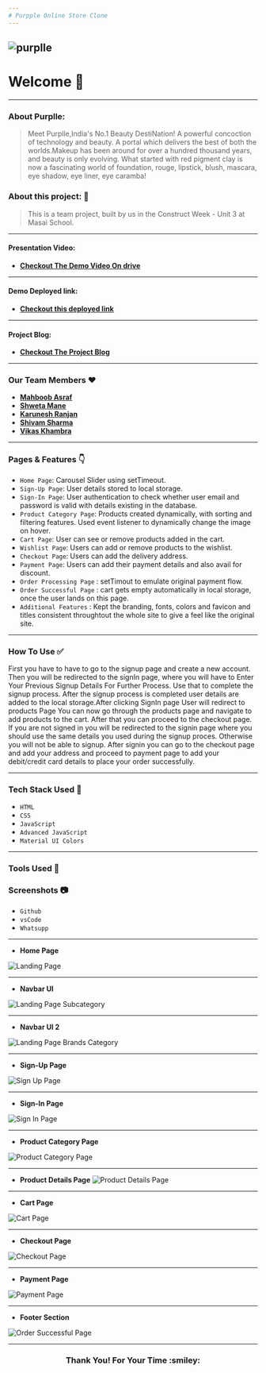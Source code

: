 ```yaml
---
# Purpple Online Store Clone
---
```

![purplle](https://mediabrief.com/wp-content/uploads/2020/07/Image-Purplle-to-launch-Indias-largest-online-beauty-sale-on-August-4th-MediaBrief.jpg)
---
# Welcome :wave:
---
### About Purplle:
> Meet Purplle,India's No.1 Beauty DestiNation! A powerful concoction of technology and beauty. A portal which delivers the best of both the worlds.Makeup has been around for over a hundred thousand years, and beauty is only evolving. What started with red
pigment clay is now a fascinating world of foundation, rouge, lipstick, blush, mascara, eye shadow, eye liner, eye
caramba!





### About this project: :raised_hands:

> This is a team project, built by us in the Construct Week - Unit 3 at Masai School.

---

#### Presentation Video: 
- **[Checkout The Demo Video On drive](https://drive.google.com/file/d/1AttcgzNNvK4M2Az6f53g72YelP7pEUcD/view)**

---
#### Demo Deployed link:
- **[Checkout this deployed link](https://festive-shirley-d33e4c.netlify.app)**
---
 #### Project Blog: 
- **[Checkout The  Project Blog](https://shwetamane13.hashnode.dev/cloning-the-purplle-website)** 

---

### Our Team Members :heart:

- **[Mahboob Asraf](https://github.com/MOHAMMADM-ASRAF)**
- **[Shweta Mane](https://github.com/ShwetaMane13)**
- **[Karunesh Ranjan](https://github.com/Karu555)**
- **[Shivam Sharma](https://github.com/Shivamkakda)**
- **[Vikas Khambra](https://github.com/vkkhambra786)**


---

### Pages & Features :point_down:

- `Home Page`: Carousel Slider using setTimeout.
- `Sign-Up Page`: User details stored to local storage.
- `Sign-In Page`: User authentication to check whether user email and password is valid with details existing in the database.
- `Product Category Page`: Products created dynamically, with sorting and filtering features. Used event listener to dynamically change the image on hover.
- `Cart Page`: User can see or remove products added in the cart.
- `Wishlist Page`: Users can add or remove products to the wishlist.
- `Checkout Page`: Users can add the delivery address.
- `Payment Page`: Users can add their payment details and also avail for discount.
- `Order Processing Page` : setTimout to emulate original payment flow.
- `Order Successful Page` : cart gets empty automatically in local storage, once the user lands on this page.
- `Additional Features` : Kept the branding, fonts, colors and favicon and titles consistent throughtout the whole site to give a feel like the original site.

---

### How To Use ✅

First you have to have to go to the signup page and create a new account. Then you will be redirected to the signIn page, where you will have to Enter Your Previous Signup Details For Further Process. Use that to complete the signup process. After the signup process is completed user details are added to the local storage.After clicking SignIn page User will redirect to products Page You can now go through the products page and navigate to add products to the cart. After that you can proceed to the checkout page. If you are not signed in you will be redirected to the signin page where you should use the same details you used during the signup proces. Otherwise you will not be able to signup. After signin you can go to the checkout page and add your address and proceed to payment page to add your debit/credit card details to place your order successfully.

---

### Tech Stack Used :wrench:

- `HTML`
- `CSS`
- `JavaScript`
- `Advanced JavaScript`
- `Material UI Colors`


---
### Tools Used 🔧
### Screenshots :camera:
- `Github`
- `vsCode`
- `Whatsupp`
---
- **Home Page**

![Landing Page](https://github.com/MOHAMMADM-ASRAF/Purplle-Clone/blob/master/screenshots/banner.png)

---
- **Navbar UI**

![Landing Page Subcategory](https://github.com/MOHAMMADM-ASRAF/Purplle-Clone/blob/master/screenshots/nav1.png)

---
- **Navbar UI 2**

![Landing Page Brands Category](https://github.com/MOHAMMADM-ASRAF/Purplle-Clone/blob/master/screenshots/nav2.png)

---
- **Sign-Up Page**

![Sign Up Page](https://github.com/MOHAMMADM-ASRAF/Purplle-Clone/blob/master/screenshots/signup.png)

---
- **Sign-In Page**

![Sign In Page](https://github.com/MOHAMMADM-ASRAF/Purplle-Clone/blob/master/screenshots/signin.png)


---
- **Product Category Page**

![Product Category Page](https://github.com/MOHAMMADM-ASRAF/Purplle-Clone/blob/master/screenshots/allproducts.png)

---

- **Product Details Page**
![Product Details Page](https://github.com/MOHAMMADM-ASRAF/Purplle-Clone/blob/master/screenshots/productdetaillpage.png)

---
- **Cart Page**

![Cart Page](https://github.com/MOHAMMADM-ASRAF/Purplle-Clone/blob/master/screenshots/cart.png)

---


- **Checkout Page**

![Checkout Page](https://github.com/MOHAMMADM-ASRAF/Purplle-Clone/blob/master/screenshots/delivery.png)

---
- **Payment Page**

![Payment Page](https://github.com/MOHAMMADM-ASRAF/Purplle-Clone/blob/master/screenshots/payment.png)

---

- **Footer Section**

![Order Successful Page](https://github.com/MOHAMMADM-ASRAF/Purplle-Clone/blob/master/screenshots/footer.png)


---
<h3 align="center">Thank You! For Your Time :smiley:</h3>
